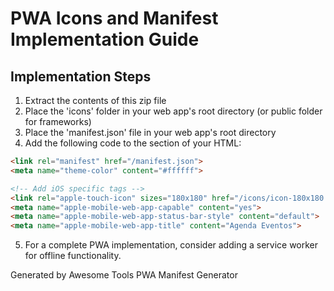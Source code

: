 # PWA Icons and Manifest Implementation Guide

## Implementation Steps

1. Extract the contents of this zip file
2. Place the 'icons' folder in your web app's root directory (or public folder for frameworks)
3. Place the 'manifest.json' file in your web app's root directory
4. Add the following code to the <head> section of your HTML:

```html
<link rel="manifest" href="/manifest.json">
<meta name="theme-color" content="#ffffff">

<!-- Add iOS specific tags -->
<link rel="apple-touch-icon" sizes="180x180" href="/icons/icon-180x180.png">
<meta name="apple-mobile-web-app-capable" content="yes">
<meta name="apple-mobile-web-app-status-bar-style" content="default">
<meta name="apple-mobile-web-app-title" content="Agenda Eventos">
```

5. For a complete PWA implementation, consider adding a service worker for offline functionality.

Generated by Awesome Tools PWA Manifest Generator
